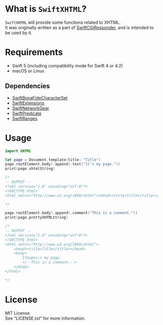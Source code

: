 # What is `SwiftXHTML`?

`SwiftXHTML` will provide some functions related to XHTML.  
It was originally written as a part of [SwiftCGIResponder](https://github.com/YOCKOW/SwiftCGIResponder),
and is intended to be used by it.


# Requirements

- Swift 5 (including compatibility mode for Swift 4 or 4.2)
- macOS or Linux

## Dependencies

* [SwiftBonaFideCharacterSet](https://github.com/YOCKOW/SwiftBonaFideCharacterSet)
* [SwiftExtensions](https://github.com/YOCKOW/SwiftExtensions)
* [SwiftNetworkGear](https://github.com/YOCKOW/SwiftNetworkGear)
* [SwiftPredicate](https://github.com/YOCKOW/SwiftPredicate)
* [SwiftRanges](https://github.com/YOCKOW/SwiftRanges)


# Usage

```Swift
import XHTML

let page = Document.template(title: "Title")
page.rootElement.body!.append(.text("It's my page."))
print(page.xhtmlString)

/*
-- OUTPUT --
<?xml version="1.0" encoding="utf-8"?>
<!DOCTYPE html>
<html xmlns="http://www.w3.org/1999/xhtml"><head><title>Title</title></head><body>It&apos;s my page.</body></html>

*/

page.rootElement.body!.append(.comment("This is a comment."))
print(page.prettyXHTMLString)

/*
-- OUTPUT --
<?xml version="1.0" encoding="utf-8"?>
<!DOCTYPE html>
<html xmlns="http://www.w3.org/1999/xhtml">
    <head><title>Title</title></head>
    <body>
        It&apos;s my page.
        <!--This is a comment.-->
    </body>
</html>

*/

```


# License

MIT License.  
See "LICENSE.txt" for more information.


